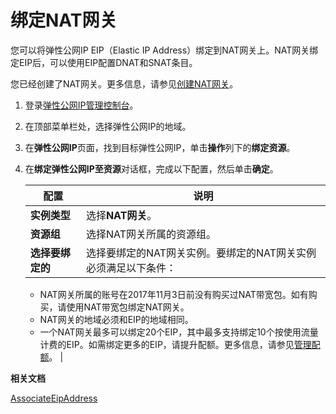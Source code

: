 # 绑定NAT网关

您可以将弹性公网IP EIP（Elastic IP Address）绑定到NAT网关上。NAT网关绑定EIP后，可以使用EIP配置DNAT和SNAT条目。

您已经创建了NAT网关。更多信息，请参见[创建NAT网关]()。

1.  登录[弹性公网IP管理控制台](https://vpc.console.aliyun.com/eip)。

2.  在顶部菜单栏处，选择弹性公网IP的地域。

3.  在**弹性公网IP**页面，找到目标弹性公网IP，单击**操作**列下的**绑定资源**。

4.  在**绑定弹性公网IP至资源**对话框，完成以下配置，然后单击**确定**。

    |配置|说明|
    |--|--|
    |**实例类型**|选择**NAT网关**。|
    |**资源组**|选择NAT网关所属的资源组。|
    |**选择要绑定的**|选择要绑定的NAT网关实例。要绑定的NAT网关实例必须满足以下条件：

    -   NAT网关所属的账号在2017年11月3日前没有购买过NAT带宽包。如有购买，请使用NAT带宽包绑定NAT网关。
    -   NAT网关的地域必须和EIP的地域相同。
    -   一个NAT网关最多可以绑定20个EIP，其中最多支持绑定10个按使用流量计费的EIP。如需绑定更多的EIP，请提升配额。更多信息，请参见[管理配额](/cn.zh-CN/用户指南/管理配额.md)。 |


**相关文档**  


[AssociateEipAddress](/cn.zh-CN/API参考/弹性公网IP/AssociateEipAddress.md)

